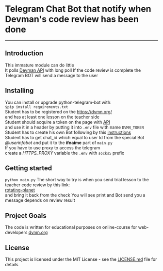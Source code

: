 # Telegram Chat Bot that notify when Devman's code review has been done 
***
## Introduction
This immature module can do little   
It polls [Devman API](https://dvmn.org/api/docs/) with long poll
If the code review is complete the Telegram BOT will send a message to the user     


## Installing
You can install or upgrade python-telegram-bot with:  
 `$pip install requirements.txt`  
Student has to be registered on the https://dvmn.org/  
and has at least one lesson on the teacher side  
Student should acquire a token on the page with [API](https://dvmn.org/api/docs/)  
and use it in a header by putting it into `.env` file with name `DVMN_TOKEN`   
Student has to create his own Bot following by this
 [instructions](https://core.telegram.org/bots/faq#how-do-i-create-a-bot)     
Student has to get chat_id which equal to user Id from the special Bot _@userinfobot_
and put it to the __ifnaime__ part of `main.py`  
If you have to use proxy to access the telegram  
create a _HTTPS_PROXY_ variable the `.env`  with `socks5` prefix 

## Getting started
`python main.py`
The short way to try is when you send trial lesson to the teacher code review by this link:  
[rotating-planet](https://dvmn.org/modules/meeting-python/lesson/rotating-planet/#review-tabs)  
and bring it back from the check
You will see print and Bot send you a message depends on review result  

## Project Goals
The code is written for educational purposes on online-course for web-developers [dvmn.org](https://dvmn.org/modules/)

## License
This project is licensed under the MIT License - see the [LICENSE.md](https://github.com/psergal/bitly/blob/master/license.md) file for details  

